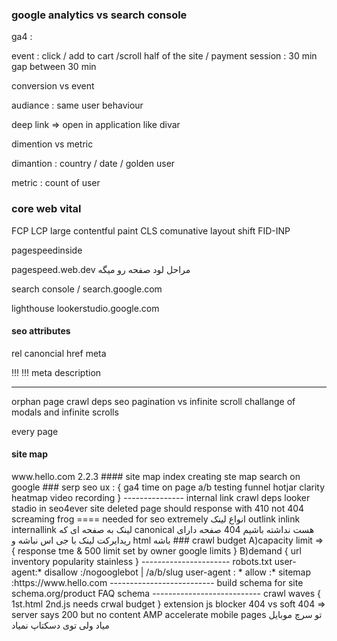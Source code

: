 ### google analytics vs search console

ga4 :

event : click / add to cart /scroll half of the site / payment
session : 30 min gap between 30 min

conversion vs event

audiance : same user behaviour

deep link => open in application like divar

dimention vs metric

dimantion : country / date / golden user

metric : count of user

### core web vital

FCP
LCP large contentful paint
CLS comunative layout shift
FID-INP

pagespeedinside

pagespeed.web.dev مراحل لود صفحه رو میگه

search console / search.google.com

lighthouse
lookerstudio.google.com

#### seo attributes

rel
canoncial
href
meta

<meta name="robots"   value="no-index nofollow"> !!! 
<meta name="googlebot"   value=""> !!! 
meta description

<a   rel = nofollow ugc sponsored  />

---

orphan page
crawl deps
seo pagination vs infinite scroll
challange of modals and infinite scrolls

every page <link rel="canoncial">

#### site map

<?xml>

<urlset xmlns="">

<url>
<loc>www.hello.com</loc>
<lastmod>2.2.3</lastmod>



#### site map index 

creating ste map search on google 





### serp seo 

ux : {

ga4 
time on page 
a/b testing 
funnel 
hotjar clarity 
heatmap 
video recording 



}




---------------
internal link 
crawl deps 


looker stadio in seo4ever site 

deleted page should response with 410 not 404

screaming frog ==== needed for seo  extremely



<a  rel ="nofollow|dofollow|blank" />

انواع لینک 
outlink 
inlink 
internallink 
 
 لینک به صفحه ای که canonical  هست نداشته باشیم 
 404
 صفحه دارای ریدایرکت 
 لینک با جی اس نباشه و html  باشه 



 ### crawl budget 
 A)capacity limit => {
    response tme &  500
    limit set by owner 
    google limits 
 }
 B)demand {
    url inventory 
    popularity 
    stainless 
 }


 ----------------------
 robots.txt 

user-agent:* 
disallow :/nogooglebot | /a/b/slug
user-agent : *
allow :* 
sitemap :https://www.hello.com

--------------------------



build schema for site 
schema.org/product 
FAQ schema 



---------------------------


crawl waves {
    1st.html 
    2nd.js needs crwal budget 




}





extension js blocker 
404 vs soft 404 => server says 200 but no content 

AMP  accelerate mobile pages 
تو سرچ موبایل میاد ولی توی دسکتاپ نمیاد
